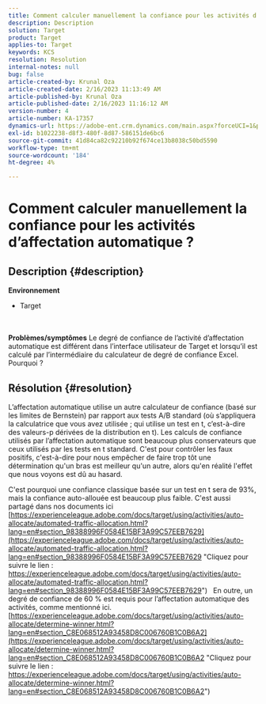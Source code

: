 ```yaml
---
title: Comment calculer manuellement la confiance pour les activités d’affectation automatique ?
description: Description
solution: Target
product: Target
applies-to: Target
keywords: KCS
resolution: Resolution
internal-notes: null
bug: false
article-created-by: Krunal Oza
article-created-date: 2/16/2023 11:13:49 AM
article-published-by: Krunal Oza
article-published-date: 2/16/2023 11:16:12 AM
version-number: 4
article-number: KA-17357
dynamics-url: https://adobe-ent.crm.dynamics.com/main.aspx?forceUCI=1&pagetype=entityrecord&etn=knowledgearticle&id=de4027f9-eaad-ed11-aad1-6045bd006793
exl-id: b1022238-d8f3-480f-8d87-586151de6bc6
source-git-commit: 41d84ca82c92210b92f674ce13b8038c50bd5590
workflow-type: tm+mt
source-wordcount: '184'
ht-degree: 4%

---
```


# Comment calculer manuellement la confiance pour les activités d’affectation automatique ?

## Description {#description}

<b>Environnement</b>
- Target

<br> <br><b>Problèmes/symptômes</b>
Le degré de confiance de l’activité d’affectation automatique est différent dans l’interface utilisateur de Target et lorsqu’il est calculé par l’intermédiaire du calculateur de degré de confiance Excel. Pourquoi ?


## Résolution {#resolution}


L’affectation automatique utilise un autre calculateur de confiance (basé sur les limites de Bernstein) par rapport aux tests A/B standard (où s’appliquera la calculatrice que vous avez utilisée ; qui utilise un test en t, c’est-à-dire des valeurs-p dérivées de la distribution en t).
Les calculs de confiance utilisés par l’affectation automatique sont beaucoup plus conservateurs que ceux utilisés par les tests en t standard. C&#39;est pour contrôler les faux positifs, c&#39;est-à-dire pour nous empêcher de faire trop tôt une détermination qu&#39;un bras est meilleur qu&#39;un autre, alors qu&#39;en réalité l&#39;effet que nous voyons est dû au hasard.

C&#39;est pourquoi une confiance classique basée sur un test en t sera de 93%, mais la confiance auto-allouée est beaucoup plus faible. C&#39;est aussi partagé dans nos documents ici  [https://experienceleague.adobe.com/docs/target/using/activities/auto-allocate/automated-traffic-allocation.html?lang=en#section_98388996F0584E15BF3A99C57EEB7629](https://experienceleague.adobe.com/docs/target/using/activities/auto-allocate/automated-traffic-allocation.html?lang=en#section_98388996F0584E15BF3A99C57EEB7629 "Cliquez pour suivre le lien : https://experienceleague.adobe.com/docs/target/using/activities/auto-allocate/automated-traffic-allocation.html?lang=en#section_98388996F0584E15BF3A99C57EEB7629")
 
En outre, un degré de confiance de 60 % est requis pour l’affectation automatique des activités, comme mentionné ici.  [https://experienceleague.adobe.com/docs/target/using/activities/auto-allocate/determine-winner.html?lang=en#section_C8E068512A93458D8C006760B1C0B6A2](https://experienceleague.adobe.com/docs/target/using/activities/auto-allocate/determine-winner.html?lang=en#section_C8E068512A93458D8C006760B1C0B6A2 "Cliquez pour suivre le lien : https://experienceleague.adobe.com/docs/target/using/activities/auto-allocate/determine-winner.html?lang=en#section_C8E068512A93458D8C006760B1C0B6A2")
<br>
